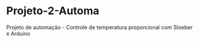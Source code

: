 # Projeto-2-Automa
Projeto de automação - Controle de temperatura proporcional com Sloeber e Arduino
